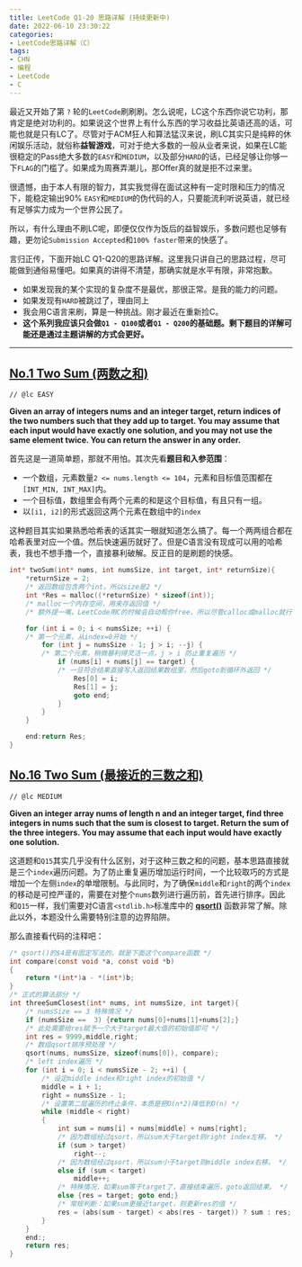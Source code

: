 ```yaml
---
title: LeetCode Q1-20 思路详解 (持续更新中)
date: 2022-06-10 23:30:22
categories:
- LeetCode思路详解（C）
tags: 
- CHN
- 编程
- LeetCode
- C
---
```

最近又开始了第 `?` 轮的`LeetCode`刷刷刷。怎么说呢，LC这个东西你说它功利，那肯定是绝对功利的。如果说这个世界上有什么东西的学习收益比英语还高的话，可能也就是只有LC了。尽管对于ACM狂人和算法猛汉来说，刷LC其实只是纯粹的休闲娱乐活动，就俗称**益智游戏**，可对于绝大多数的一般从业者来说，如果在LC能很稳定的Pass绝大多数的`EASY`和`MEDIUM`，以及部分`HARD`的话，已经足够让你够一下`FLAG`的门槛了。如果成为周赛弄潮儿，那Offer真的就是拒不过来里。

很遗憾，由于本人有限的智力，其实我觉得在面试这种有一定时限和压力的情况下，能稳定输出90% `EASY`和`MEDIUM`的伪代码的人，只要能流利听说英语，就已经有足够实力成为一个世界公民了。

所以，有什么理由不刷LC呢，即便仅仅作为饭后的益智娱乐，多数问题也足够有趣，更勿论`Submission Accepted`和`100% faster`带来的快感了。

言归正传，下面开始LC Q1-Q20的思路详解。这里我只讲自己的思路过程，尽可能做到通俗易懂吧。如果真的讲得不清楚，那确实就是水平有限，非常抱歉。
- 如果发现我的某个实现的复杂度不是最优，那很正常。是我的能力的问题。
- 如果发现有`HARD`被跳过了，理由同上
- 我会用C语言来刷，算是一种挑战。刚才最近在重新捡C。
- **这个系列我应该只会做` Q1 - Q100 `或者` Q1 - Q200 `的基础题。剩下题目的详解可能还是通过主题讲解的方式会更好。**

---
## **[No.1 Two Sum (两数之和)](https://leetcode.com/problems/two-sum/)**
`// @lc EASY`

**Given an array of integers nums and an integer target, return indices of the two numbers such that they add up to target. You may assume that each input would have exactly one solution, and you may not use the same element twice. You can return the answer in any order.**

首先这是一道简单题，那就不用怕。其次先看**题目和入参范围**：
- 一个数组，元素数量`2 <= nums.length <= 104`，元素和目标值范围都在`[INT_MIN, INT_MAX]`内。
- 一个目标值，数组里会有两个元素的和是这个目标值，有且只有一组。
- 以`[i1, i2]`的形式返回这两个元素在数组中的`index`

这种题目其实如果熟悉哈希表的话其实一眼就知道怎么搞了。每一个两两组合都在哈希表里对应一个值。然后快速遍历就好了。但是C语言没有现成可以用的哈希表，我也不想手撸一个，直接暴利破解。反正目的是刷题的快感。
```c
int* twoSum(int* nums, int numsSize, int target, int* returnSize){
    *returnSize = 2; 
    /* 返回数组包含两个int，所以size是2 */
    int *Res = malloc((*returnSize) * sizeof(int)); 
    /* malloc一个内存空间，用来存返回值 */
    /* 额外提一嘴，LeetCode用C的时候会自动帮你free，所以尽管calloc或malloc就行 */

    for (int i = 0; i < numsSize; ++i) { 
    /* 第一个元素，从index=0开始 */
        for (int j = numsSize - 1; j > i; --j) { 
        /* 第二个元素，稍微暴利得灵活一点，j > i 防止重复遍历 */
            if (nums[i] + nums[j] == target) { 
            /* 一旦符合结果直接写入返回结果数组里，然后goto到循环外返回 */
                Res[0] = i;
                Res[1] = j;
                goto end;
            }
        }
    }

    end:return Res;
}
```

## **[No.16 Two Sum (最接近的三数之和)](https://leetcode.com/problems/two-sum/)**
`// @lc MEDIUM`

**Given an integer array nums of length n and an integer target, find three integers in nums such that the sum is closest to target.
Return the sum of the three integers.
You may assume that each input would have exactly one solution.**

这道题和`Q15`其实几乎没有什么区别，对于这种三数之和的问题，基本思路直接就是三个`index`遍历问题。为了防止重复遍历增加运行时间，一个比较取巧的方式是增加一个左侧`index`的单增限制。与此同时，为了确保`middle`和`right`的两个`index`的移动是可控严谨的，需要在对整个`nums`数列进行遍历前，首先进行排序。因此和`Q15`一样，我们需要对C语言`<stdlib.h>`标准库中的 **[qsort()](https://www.tutorialspoint.com/c_standard_library/c_function_qsort.htm)** 函数非常了解。除此以外，本题没什么需要特别注意的边界陷阱。

那么直接看代码的注释吧：
```c
/* qsort()的$4是有固定写法的，就是下面这个compare函数 */
int compare(const void *a, const void *b)
{
    return *(int*)a - *(int*)b;
}
/* 正式的算法部分 */
int threeSumClosest(int* nums, int numsSize, int target){
    /* numsSize == 3 特殊情况 */
    if (numsSize ==  3) {return nums[0]+nums[1]+nums[2];}
    /* 此处需要给res赋予一个大于target最大值的初始值即可 */
    int res = 9999,middle,right;
    /* 数组qsort排序预处理 */
    qsort(nums, numsSize, sizeof(nums[0]), compare);
    /* left index遍历 */
    for (int i = 0; i < numsSize - 2; ++i) {
        /* 设定middle index和right index的初始值 */
        middle = i + 1;
        right = numsSize - 1;
        /* 设置第二层遍历的终止条件，本质是把O(n*2)降低到O(n) */
        while (middle < right)
        {
            int sum = nums[i] + nums[middle] + nums[right];
            /* 因为数组经过qsort，所以sum大于target则right index左移。 */
            if (sum > target)
                right--;
            /* 因为数组经过qsort，所以sum小于target则middle index右移。 */
            else if (sum < target)
                middle++;
            /* 特殊情况，如果sum等于target了，直接结束遍历，goto返回结果。 */
            else {res = target; goto end;}
            /* 常规判断：如果sum更接近target，则更新res的值 */
            res = (abs(sum - target) < abs(res - target)) ? sum : res;
        }
    }
    end:;
    return res;
}
```